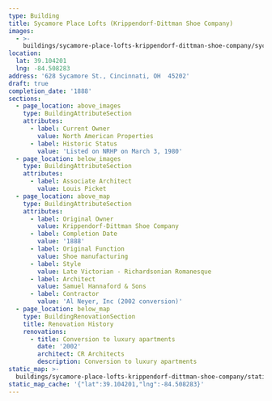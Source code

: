 ```yaml
---
type: Building
title: Sycamore Place Lofts (Krippendorf-Dittman Shoe Company)
images:
  - >-
    buildings/sycamore-place-lofts-krippendorf-dittman-shoe-company/sycamore-place-lofts-krippendorf-dittman-shoe-company-0_zoy2bi
location:
  lat: 39.104201
  lng: -84.508283
address: '628 Sycamore St., Cincinnati, OH  45202'
draft: true
completion_date: '1888'
sections:
  - page_location: above_images
    type: BuildingAttributeSection
    attributes:
      - label: Current Owner
        value: North American Properties
      - label: Historic Status
        value: 'Listed on NRHP on March 3, 1980'
  - page_location: below_images
    type: BuildingAttributeSection
    attributes:
      - label: Associate Architect
        value: Louis Picket
  - page_location: above_map
    type: BuildingAttributeSection
    attributes:
      - label: Original Owner
        value: Krippendorf-Dittman Shoe Company
      - label: Completion Date
        value: '1888'
      - label: Original Function
        value: Shoe manufacturing
      - label: Style
        value: Late Victorian - Richardsonian Romanesque
      - label: Architect
        value: Samuel Hannaford & Sons
      - label: Contractor
        value: 'Al Neyer, Inc (2002 conversion)'
  - page_location: below_map
    type: BuildingRenovationSection
    title: Renovation History
    renovations:
      - title: Conversion to luxury apartments
        date: '2002'
        architect: CR Architects
        description: Conversion to luxury apartments
static_map: >-
  buildings/sycamore-place-lofts-krippendorf-dittman-shoe-company/static-map_vsrrkv
static_map_cache: '{"lat":39.104201,"lng":-84.508283}'
---
```

